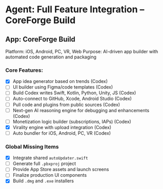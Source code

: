 # Agent: Full Feature Integration – CoreForge Build

## App: CoreForge Build
Platform: iOS, Android, PC, VR, Web
Purpose: AI-driven app builder with automated code generation and packaging

### Core Features:
- [x] App idea generator based on trends (Codex)
- [ ] UI builder using Figma/code templates (Codex)
- [ ] Build Codex writes Swift, Kotlin, Python, Unity, JS (Codex)
- [ ] Auto-connect to GitHub, Xcode, Android Studio (Codex)
- [ ] Pull code and plugins from public sources (Codex)
- [ ] Next-gen AI reasoning engine for debugging and enhancements (Codex)
- [ ] Monetization logic builder (subscriptions, IAPs) (Codex)
- [x] Virality engine with upload integration (Codex)
- [ ] Auto bundler for iOS, Android, PC, VR (Codex)

### Global Missing Items
- [x] Integrate shared `autoUpdater.swift`
- [ ] Generate full `.pbxproj` project
- [ ] Provide App Store assets and launch screens
- [ ] Finalize production UI components
- [x] Build `.dmg` and `.exe` installers
